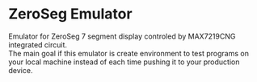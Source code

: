 # ZeroSeg Emulator

Emulator for ZeroSeg 7 segment display controled by MAX7219CNG integrated circuit. \
The main goal if this emulator is create environment to test programs on your local machine instead of each time pushing it to your production device.
